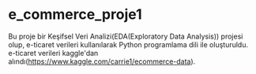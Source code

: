 # e_commerce_proje1
Bu proje bir Keşifsel Veri Analizi(EDA(Exploratory Data Analysis)) projesi olup, e-ticaret verileri kullanılarak Python programlama dili ile oluşturuldu. e-ticaret verileri kaggle'dan alındı(https://www.kaggle.com/carrie1/ecommerce-data). 
